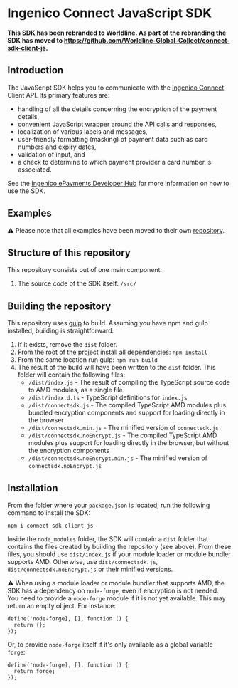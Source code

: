 # Ingenico Connect JavaScript SDK

**This SDK has been rebranded to Worldline. As part of the rebranding the SDK has moved to https://github.com/Worldline-Global-Collect/connect-sdk-client-js.**

## Introduction

The JavaScript SDK helps you to communicate with the [Ingenico Connect](https://epayments.developer-ingenico.com/) Client API. Its primary features are:

* handling of all the details concerning the encryption of the payment details,
* convenient JavaScript wrapper around the API calls and responses,
* localization of various labels and messages,
* user-friendly formatting (masking) of payment data such as card numbers and expiry dates,
* validation of input, and
* a check to determine to which payment provider a card number is associated.

See the [Ingenico ePayments Developer Hub](https://epayments.developer-ingenico.com/documentation/sdk/mobile/javascript/) for more information on how to use the SDK.

## Examples

⚠ Please note that all examples have been moved to their own [repository](https://github.com/Ingenico-ePayments/connect-sdk-client-js-example).

## Structure of this repository

This repository consists out of one main component:

1. The source code of the SDK itself: `/src/`

## Building the repository

This repository uses [gulp](http://gulpjs.com/) to build. Assuming you have npm and gulp installed, building is straightforward:

1. If it exists, remove the `dist` folder.
2. From the root of the project install all dependencies: `npm install`
3. From the same location run gulp: `npm run build`
4. The result of the build will have been written to the `dist` folder. This folder will contain the following files:
    - `/dist/index.js` - The result of compiling the TypeScript source code to AMD modules, as a single file
    - `/dist/index.d.ts` - TypeScript definitions for `index.js`
    - `/dist/connectsdk.js` - The compiled TypeScript AMD modules plus bundled encryption components and support for loading directly in the browser
    - `/dist/connectsdk.min.js` - The minified version of `connectsdk.js`
    - `/dist/connectsdk.noEncrypt.js` - The compiled TypeScript AMD modules plus support for loading directly in the browser, but without the encryption components
    - `/dist/connectsdk.noEncrypt.min.js` - The minified version of `connectsdk.noEncrypt.js`

## Installation

From the folder where your `package.json` is located, run the following command to install the SDK:

    npm i connect-sdk-client-js

Inside the `node_modules` folder, the SDK will contain a `dist` folder that contains the files created by building the repository (see above). From these files, you should use `dist/index.js` if your module loader or module bundler supports AMD. Otherwise, use `dist/connectsdk.js`, `dist/connectsdk.noEncrypt.js` or their minified versions.

⚠ When using a module loader or module bundler that supports AMD, the SDK has a dependency on `node-forge`, even if encryption is not needed. 
You need to provide a `node-forge` module if it is not yet available. This may return an empty object. For instance:

    define('node-forge], [], function () {
      return {};
    });

Or, to provide `node-forge` itself if it's only available as a global variable `forge`:

    define('node-forge], [], function () {
      return forge;
    });
